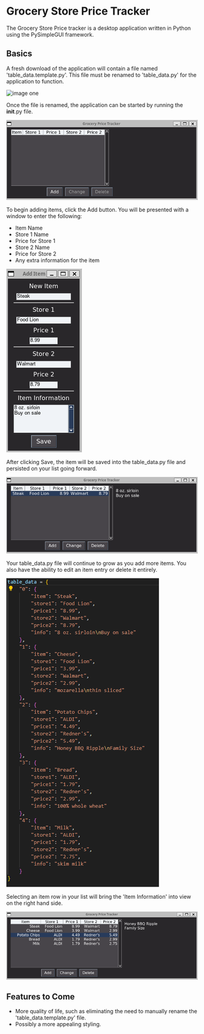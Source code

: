 # Grocery Store Price Tracker
The Grocery Store Price tracker is a desktop application written in Python using the PySimpleGUI framework.

## Basics
A fresh download of the application will contain a file named 'table_data.template.py'. This file must be renamed to 'table_data.py' for the application to function.  

![image one](/assets/readme_images/table_data_template.png)

Once the file is renamed, the application can be started by running the __init__.py file.  

![image two](/assets/readme_images/initial_window_blank.png)

To begin adding items, click the Add button. You will be presented with a window to enter the following:

- Item Name
- Store 1 Name
- Price for Store 1
- Store 2 Name
- Price for Store 2
- Any extra information for the item

![image three](/assets/readme_images/add_item_window.png)

After clicking Save, the item will be saved into the table_data.py file and persisted on your list going forward.  

![image four](/assets/readme_images/initial_window_with_item.png)

Your table_data.py file will continue to grow as you add more items. You also have the ability to edit an item entry or delete it entirely.

![image five](/assets/readme_images/table_data_file.png)

Selecting an item row in your list will bring the 'Item Information' into view on the right hand side.

![image six](/assets/readme_images/initial_window_more_items.png)

## Features to Come
- More quality of life, such as eliminating the need to manually rename the 'table_data.template.py' file.
- Possibly a more appealing styling.